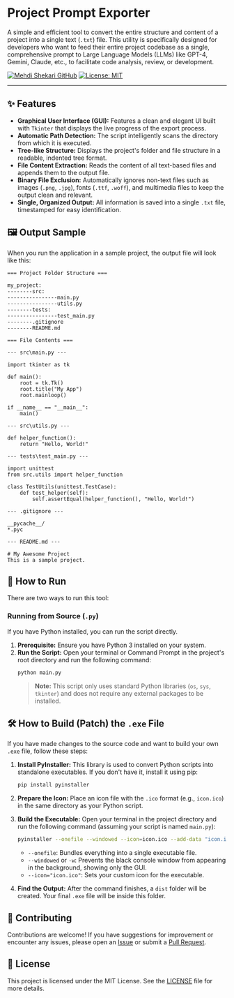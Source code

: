 # Project Prompt Exporter

A simple and efficient tool to convert the entire structure and content of a project into a single text (`.txt`) file. This utility is specifically designed for developers who want to feed their entire project codebase as a single, comprehensive prompt to Large Language Models (LLMs) like GPT-4, Gemini, Claude, etc., to facilitate code analysis, review, or development.

[![Mehdi Shekari GitHub](https://img.shields.io/badge/GitHub-MehdiShekari-blue?style=flat-square&logo=github)](https://github.com/MehdiShekari)
[![License: MIT](https://img.shields.io/badge/License-MIT-yellow.svg)](https://opensource.org/licenses/MIT)

---

## ✨ Features

* **Graphical User Interface (GUI):** Features a clean and elegant UI built with `Tkinter` that displays the live progress of the export process.
* **Automatic Path Detection:** The script intelligently scans the directory from which it is executed.
* **Tree-like Structure:** Displays the project's folder and file structure in a readable, indented tree format.
* **File Content Extraction:** Reads the content of all text-based files and appends them to the output file.
* **Binary File Exclusion:** Automatically ignores non-text files such as images (`.png`, `.jpg`), fonts (`.ttf`, `.woff`), and multimedia files to keep the output clean and relevant.
* **Single, Organized Output:** All information is saved into a single `.txt` file, timestamped for easy identification.

## 🖼️ Output Sample

When you run the application in a sample project, the output file will look like this:

```text
=== Project Folder Structure ===

my_project:
--------src:
----------------main.py
----------------utils.py
--------tests:
----------------test_main.py
--------.gitignore
--------README.md

=== File Contents ===

--- src\main.py ---

import tkinter as tk

def main():
    root = tk.Tk()
    root.title("My App")
    root.mainloop()

if __name__ == "__main__":
    main()

--- src\utils.py ---

def helper_function():
    return "Hello, World!"

--- tests\test_main.py ---

import unittest
from src.utils import helper_function

class TestUtils(unittest.TestCase):
    def test_helper(self):
        self.assertEqual(helper_function(), "Hello, World!")

--- .gitignore ---

__pycache__/
*.pyc

--- README.md ---

# My Awesome Project
This is a sample project.
```

## 🚀 How to Run

There are two ways to run this tool:

### Running from Source (`.py`)

If you have Python installed, you can run the script directly.

1.  **Prerequisite:** Ensure you have Python 3 installed on your system.
2.  **Run the Script:** Open your terminal or Command Prompt in the project's root directory and run the following command:
    ```bash
    python main.py
    ```
    > **Note:** This script only uses standard Python libraries (`os`, `sys`, `tkinter`) and does not require any external packages to be installed.

## 🛠️ How to Build (Patch) the `.exe` File

If you have made changes to the source code and want to build your own `.exe` file, follow these steps:

1.  **Install PyInstaller:** This library is used to convert Python scripts into standalone executables. If you don't have it, install it using pip:
    ```bash
    pip install pyinstaller
    ```
2.  **Prepare the Icon:** Place an icon file with the `.ico` format (e.g., `icon.ico`) in the same directory as your Python script.
3.  **Build the Executable:** Open your terminal in the project directory and run the following command (assuming your script is named `main.py`):
    ```bash
    pyinstaller --onefile --windowed --icon=icon.ico --add-data "icon.ico;." main.py
    ```
    * `--onefile`: Bundles everything into a single executable file.
    * `--windowed` or `-w`: Prevents the black console window from appearing in the background, showing only the GUI.
    * `--icon="icon.ico"`: Sets your custom icon for the executable.

4.  **Find the Output:** After the command finishes, a `dist` folder will be created. Your final `.exe` file will be inside this folder.

## 🤝 Contributing

Contributions are welcome! If you have suggestions for improvement or encounter any issues, please open an [Issue](https://github.com/MehdiShekari/prompt-generator-for-ai/issues) or submit a [Pull Request](https://github.com/MehdiShekari/prompt-generator-for-ai/pulls).

## 📄 License

This project is licensed under the MIT License. See the [LICENSE](LICENSE) file for more details.
